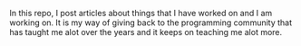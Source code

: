 In this repo, I post articles about things that I have worked on 
and I am working on. It is my way of giving back to the 
programming community that has taught me alot over the years
and it keeps on teaching me alot more.
